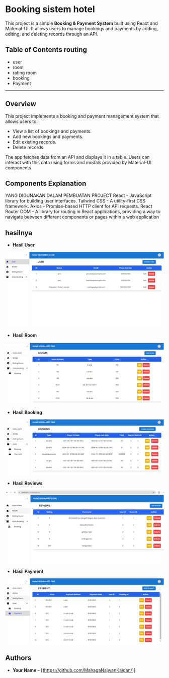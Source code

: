 # Booking sistem hotel

This project is a simple **Booking & Payment System** built using React and Material-UI. It allows users to manage bookings and payments by adding, editing, and deleting records through an API.

## Table of Contents routing
- user
- room
- rating room
- booking
- Payment

---

## Overview
This project implements a booking and payment management system that allows users to:
- View a list of bookings and payments.
- Add new bookings and payments.
- Edit existing records.
- Delete records.

The app fetches data from an API and displays it in a table. Users can interact with this data using forms and modals provided by Material-UI components.

## Components Explanation

YANG DIGUNAKAN DALAM PEMBUATAN PROJECT
React - JavaScript library for building user interfaces.
Tailwind CSS - A utility-first CSS framework.
Axios - Promise-based HTTP client for API requests.
React Router DOM - A library for routing in React applications, providing a way to navigate between different components or pages within a web application


## hasilnya

- **Hasil User**
<img src="./img/user.png" />




- **Hasil Room**
<img src="./img/room.png" />



- **Hasil Booking**
<img src="./img/booking.png" />



- **Hasil Reviews**
<img src="./img/review.png" />



- **Hasil Payment**
<img src="./img/payment.png" />



<br>


## Authors
- **Your Name** – [(https://github.com/MahagaNajwanKaidan/)]
